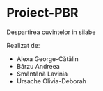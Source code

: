 # Proiect-PBR
Despartirea cuvintelor in silabe

Realizat de:
- Alexa George-Cătălin
- Bârzu Andreea
- Smântână Lavinia
- Ursache Olivia-Deborah
